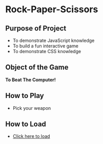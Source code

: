 # Rock-Paper-Scissors

## Purpose of Project

- To demonstrate JavaScript knowledge
- To build a fun interactive game
- To demonstrate CSS knowledge

## Object of the Game

**To Beat The Computer!**

## How to Play

- Pick your weapon

## How to Load

- [Click here to load]()
